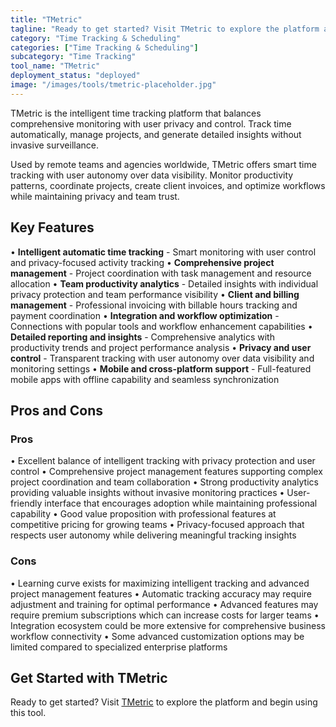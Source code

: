 ```yaml
---
title: "TMetric"
tagline: "Ready to get started? Visit TMetric to explore the platform and begin using t..."
category: "Time Tracking & Scheduling"
categories: ["Time Tracking & Scheduling"]
subcategory: "Time Tracking"
tool_name: "TMetric"
deployment_status: "deployed"
image: "/images/tools/tmetric-placeholder.jpg"
---
```

TMetric is the intelligent time tracking platform that balances comprehensive monitoring with user privacy and control. Track time automatically, manage projects, and generate detailed insights without invasive surveillance.

Used by remote teams and agencies worldwide, TMetric offers smart time tracking with user autonomy over data visibility. Monitor productivity patterns, coordinate projects, create client invoices, and optimize workflows while maintaining privacy and team trust.

## Key Features

• **Intelligent automatic time tracking** - Smart monitoring with user control and privacy-focused activity tracking
• **Comprehensive project management** - Project coordination with task management and resource allocation
• **Team productivity analytics** - Detailed insights with individual privacy protection and team performance visibility
• **Client and billing management** - Professional invoicing with billable hours tracking and payment coordination
• **Integration and workflow optimization** - Connections with popular tools and workflow enhancement capabilities
• **Detailed reporting and insights** - Comprehensive analytics with productivity trends and project performance analysis
• **Privacy and user control** - Transparent tracking with user autonomy over data visibility and monitoring settings
• **Mobile and cross-platform support** - Full-featured mobile apps with offline capability and seamless synchronization

## Pros and Cons

### Pros
• Excellent balance of intelligent tracking with privacy protection and user control
• Comprehensive project management features supporting complex project coordination and team collaboration
• Strong productivity analytics providing valuable insights without invasive monitoring practices
• User-friendly interface that encourages adoption while maintaining professional capability
• Good value proposition with professional features at competitive pricing for growing teams
• Privacy-focused approach that respects user autonomy while delivering meaningful tracking insights

### Cons
• Learning curve exists for maximizing intelligent tracking and advanced project management features
• Automatic tracking accuracy may require adjustment and training for optimal performance
• Advanced features may require premium subscriptions which can increase costs for larger teams
• Integration ecosystem could be more extensive for comprehensive business workflow connectivity
• Some advanced customization options may be limited compared to specialized enterprise platforms

## Get Started with TMetric

Ready to get started? Visit [TMetric](https://tmetric.com/) to explore the platform and begin using this tool.